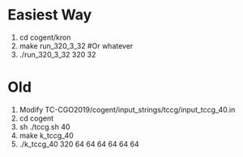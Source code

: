 # Easiest Way
1. cd cogent/kron
2. make run_320_3_32 #Or whatever <rows of A>_<number of facs>_<kron rows>
3. ./run_320_3_32 320 32 


# Old
1. Modify TC-CGO2019/cogent/input_strings/tccg/input_tccg_40.in
2. cd cogent
3. sh ./tccg.sh 40 
4. make k_tccg_40
5. ./k_tccg_40 320 64 64 64 64 64 64